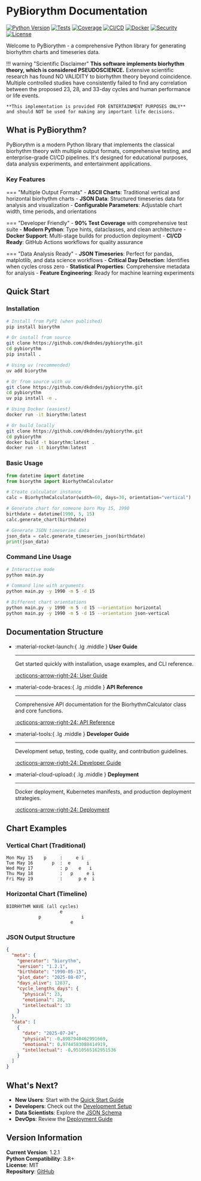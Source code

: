 # PyBiorythm Documentation

[![Python Version](https://img.shields.io/badge/python-3.8%2B-blue.svg)](https://python.org)
[![Tests](https://img.shields.io/badge/tests-72%20passed-green.svg)](https://github.com/dkdndes/pybiorythm)
[![Coverage](https://img.shields.io/badge/coverage-90%25-brightgreen.svg)](https://github.com/dkdndes/pybiorythm)
[![CI/CD](https://github.com/dkdndes/pybiorythm/actions/workflows/ci.yml/badge.svg)](https://github.com/dkdndes/pybiorythm/actions/workflows/ci.yml)
[![Docker](https://img.shields.io/badge/docker-multi--stage-blue.svg)](Dockerfile)
[![Security](https://github.com/dkdndes/pybiorythm/actions/workflows/codeql.yml/badge.svg)](https://github.com/dkdndes/pybiorythm/actions/workflows/codeql.yml)
[![License](https://img.shields.io/badge/license-MIT-blue.svg)](LICENSE)

Welcome to PyBiorythm - a comprehensive Python library for generating biorhythm charts and timeseries data.

!!! warning "Scientific Disclaimer"
    **This software implements biorhythm theory, which is considered PSEUDOSCIENCE.** Extensive scientific research has found NO VALIDITY to biorhythm theory beyond coincidence. Multiple controlled studies have consistently failed to find any correlation between the proposed 23, 28, and 33-day cycles and human performance or life events.

    **This implementation is provided FOR ENTERTAINMENT PURPOSES ONLY** and should NOT be used for making any important life decisions.

## What is PyBiorythm?

PyBiorythm is a modern Python library that implements the classical biorhythm theory with multiple output formats, comprehensive testing, and enterprise-grade CI/CD pipelines. It's designed for educational purposes, data analysis experiments, and entertainment applications.

### Key Features

=== "Multiple Output Formats"
    - **ASCII Charts**: Traditional vertical and horizontal biorhythm charts
    - **JSON Data**: Structured timeseries data for analysis and visualization
    - **Configurable Parameters**: Adjustable chart width, time periods, and orientations

=== "Developer Friendly"
    - **90% Test Coverage** with comprehensive test suite
    - **Modern Python**: Type hints, dataclasses, and clean architecture
    - **Docker Support**: Multi-stage builds for production deployment
    - **CI/CD Ready**: GitHub Actions workflows for quality assurance

=== "Data Analysis Ready"
    - **JSON Timeseries**: Perfect for pandas, matplotlib, and data science workflows
    - **Critical Day Detection**: Identifies when cycles cross zero
    - **Statistical Properties**: Comprehensive metadata for analysis
    - **Feature Engineering**: Ready for machine learning experiments

## Quick Start

### Installation

```bash tab="pip"
# Install from PyPI (when published)
pip install biorythm

# Or install from source
git clone https://github.com/dkdndes/pybiorythm.git
cd pybiorythm
pip install .
```

```bash tab="uv"
# Using uv (recommended)
uv add biorythm

# Or from source with uv
git clone https://github.com/dkdndes/pybiorythm.git
cd pybiorythm
uv pip install -e .
```

```bash tab="Docker"
# Using Docker (easiest)
docker run -it biorythm:latest

# Or build locally
git clone https://github.com/dkdndes/pybiorythm.git
cd pybiorythm
docker build -t biorythm:latest .
docker run -it biorythm:latest
```

### Basic Usage

```python
from datetime import datetime
from biorythm import BiorhythmCalculator

# Create calculator instance
calc = BiorhythmCalculator(width=60, days=30, orientation="vertical")

# Generate chart for someone born May 15, 1990
birthdate = datetime(1990, 5, 15)
calc.generate_chart(birthdate)

# Generate JSON timeseries data
json_data = calc.generate_timeseries_json(birthdate)
print(json_data)
```

### Command Line Usage

```bash
# Interactive mode
python main.py

# Command line with arguments
python main.py -y 1990 -m 5 -d 15

# Different chart orientations
python main.py -y 1990 -m 5 -d 15 --orientation horizontal
python main.py -y 1990 -m 5 -d 15 --orientation json-vertical
```

## Documentation Structure

<div class="grid cards" markdown>

-   :material-rocket-launch:{ .lg .middle } __User Guide__

    ---

    Get started quickly with installation, usage examples, and CLI reference.

    [:octicons-arrow-right-24: User Guide](user-guide/quick-start.md)

-   :material-code-braces:{ .lg .middle } __API Reference__

    ---

    Comprehensive API documentation for the BiorhythmCalculator class and core functions.

    [:octicons-arrow-right-24: API Reference](api/calculator.md)

-   :material-tools:{ .lg .middle } __Developer Guide__

    ---

    Development setup, testing, code quality, and contribution guidelines.

    [:octicons-arrow-right-24: Developer Guide](developer-guide/setup.md)

-   :material-cloud-upload:{ .lg .middle } __Deployment__

    ---

    Docker deployment, Kubernetes manifests, and production deployment strategies.

    [:octicons-arrow-right-24: Deployment](deployment/deployment-guide.md)

</div>

## Chart Examples

### Vertical Chart (Traditional)
```
Mon May 15    p     :     e i    
Tue May 16       p  :  e      i  
Wed May 17          : p    e   i 
Thu May 18          :   p     e i
Fri May 19          :      p e  i
```

### Horizontal Chart (Timeline)
```
BIORHYTHM WAVE (all cycles)
                    e               
            p               i       
                        e           
```

### JSON Output Structure

```json
{
  "meta": {
    "generator": "biorythm",
    "version": "1.2.1",
    "birthdate": "1990-05-15",
    "plot_date": "2025-08-07",
    "days_alive": 12837,
    "cycle_lengths_days": {
      "physical": 23,
      "emotional": 28,
      "intellectual": 33
    }
  },
  "data": [
    {
      "date": "2025-07-24",
      "physical": -0.8987940462991669,
      "emotional": 0.9744583088414919,
      "intellectual": -0.9510565162951536
    }
  ]
}
```

## What's Next?

- **New Users**: Start with the [Quick Start Guide](user-guide/quick-start.md)
- **Developers**: Check out the [Development Setup](developer-guide/setup.md)
- **Data Scientists**: Explore the [JSON Schema](api/json-schema.md)
- **DevOps**: Review the [Deployment Guide](deployment/deployment-guide.md)

## Version Information

**Current Version**: 1.2.1  
**Python Compatibility**: 3.8+  
**License**: MIT  
**Repository**: [GitHub](https://github.com/dkdndes/pybiorythm)